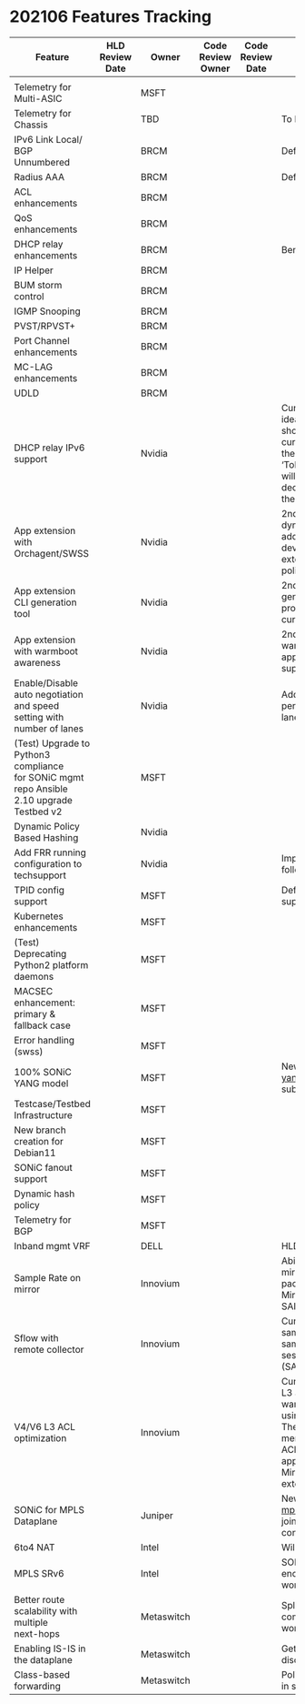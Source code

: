 # 202106 Features Tracking

| Feature| HLD<br/>Review<br/>Date | Owner| Code<br>Review<br>Owner| Code<br>Review<br>Date | Code PR Status   |
| ------ | ------- | -----|---------| ------------ | ---------- | 
| | | |  | | |
| Telemetry for Multi-ASIC | |	MSFT  |  | | |
| Telemetry for Chassis | |	TBD | |  |To be discussed in Chassis workgroup | 
| IPv6 Link Local/ BGP Unnumbered | |	BRCM | |  |Deferred from 202012 release  | 
| Radius AAA	| | BRCM | |  |Deferred from 202012 release  | 
| ACL enhancements	| | BRCM | |  | | 
| QoS enhancements	 || BRCM | |  | | 
| DHCP relay enhancements|	 | BRCM | |  |Ben to share details on the feature | 
| IP Helper	| | BRCM | |  | | 
| BUM storm control	| | BRCM | |  | | 
| IGMP Snooping	| | BRCM | |  | | 
| PVST/RPVST+	| | BRCM | |  | | 
| Port Channel enhancements	| | BRCM | |  | | 
| MC-LAG enhancements	| | BRCM | |  | | 
| UDLD	| | BRCM | |  | | 
| DHCP relay IPv6 support	| | Nvidia | |  | Currently DHCP relay supports only IPv4. The idea is to extend the support to IPv6 and it should work for both as the same time. Also, currently DHCP relay is enabled only based on the Type in the METADATA and it must be ‘ToRRouter’. We will remove this restriction and will integrate it with copp manager so user can decide if to have DHCP relay or not regardless of the device type | 
| App extension with Orchagent/SWSS	| | Nvidia | |  | 2nd phase of the application extension: dynamically adds logic to swss/orchagent so additional use applications can be developers developed based on SONiC application extension infrastructure. For example: dynamic policy based hashing | 
| App extension CLI generation tool	| | Nvidia | |  | 2nd phase of the application extension: a CLI generation tool for application extension programs. An improvements following the current infra available  | 
| App extension with warmboot awareness	| | Nvidia | |  | 2nd phase of the application extension: warmboot awareness and integration of an application extension that requires warmboot support | 
| Enable/Disable auto negotiation <br> and speed setting with number of lanes | | Nvidia | |  | Add new CLIs to enable/disable auto negotiation per interface as well as setting the number of lanes per requested speed. | 
| (Test) Upgrade to Python3 compliance <br> for SONiC mgmt repo Ansible <br> 2.10 upgrade Testbed v2 | | MSFT | |  | |
| Dynamic Policy Based Hashing	| | Nvidia | |  | | 
| Add FRR running configuration to techsupport|	 | Nvidia | |  | Improve the FRR information in the tech support following the below github issue [5067](https://github.com/Azure/sonic-buildimage/issues/5067) | 
| TPID config support 	| | MSFT | |  | Deferred from 202012 release SAI 1.6.x supports this; Vendor support required | 
| Kubernetes enhancements	| | MSFT | |  | | 
| (Test) Deprecating Python2 platform daemons	| | MSFT | |  | | 
| MACSEC enhancement: primary & fallback case	| | MSFT | |  | | 
| Error handling (swss)	| | MSFT | |  | | 
| 100% SONiC YANG model	 | | MSFT | |  | New Working group: To be discussed in sonic-yang-subgroup@googlegroups.com, please join subgroup to learn more.  | 
| Testcase/Testbed Infrastructure|	 | MSFT | |  | | 
| New branch creation for Debian11	| | MSFT | |  | | 
| SONiC fanout support	| | MSFT | |  | | 
| Dynamic hash policy|	 | MSFT | |  | | 
| Telemetry for BGP	| | MSFT | |  | | 
| Inband mgmt VRF |	 | DELL | |  |  HLD pending for review (#638) | 
| Sample Rate on mirror	| | Innovium | |  | Ability to sample on a mirror. i.e, instead of mirroring all the packets, just send 1 out of n packets. This involves adding SONiC support  for Mirror session attribute SAI_MIRROR_SESSION_ATTR_SAMPLE_RATE. | 
| Sflow with remote collector |	 | Innovium | |  |  Currently, SONiC supports sending sFlow samples to local CPU. Add support to send the samples to a remote collector  using a mirror session of type (SAI_SAMPLEPACKET_TYPE_MIRROR_SESSION).| 
| V4/V6 L3 ACL optimization	| | Innovium | |  | Currently SONiC uses separate ACL tables for L3 and L3v6 RACLs. In some ASICs, if a user wants both v4 and v6 rules, they would end up using two hardware ACL tables instead of one. The proposal is to give the platform the ability to mention if they want to support L3 and L3V6 ACLs in the same hardware ACL Table. This approach has been taken in the community for Mirror ACL tables but not for L3 ACLs. We are extending this to L3 ACLs as well. | 
| SONiC for MPLS Dataplane	| | Juniper | |  | New Working group: To be discussed in sonic-mpls-workgroup@googlegroups.com. Please join the subgroup to learn more and contributions.  | 
| 6to4 NAT	| | Intel | |  | Will be in 202112 (Remove from list) | 
| MPLS SRv6	| | Intel | |  | SONiC/SAI support for linux static route+SRV6 encapsulation;To be discussed in sonic-mpls-workgroup | 
| Better route scalability with multiple<br> next-hops | |	Metaswitch  | |  | Split next hop groups out of routing table (back-compatibly). To be discussed in sonic-mpls-workgroup | 
| Enabling IS-IS in the dataplane | | Metaswitch | |  | Getting IS-IS PDUs to the control plane. To be discussed in sonic-mpls-workgroup | 
| Class-based forwarding | | Metaswitch | |  | Policy-based tunnel selection. To be discussed in sonic-mpls-workgroup | 
